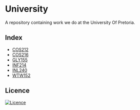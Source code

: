 # University
A repository containing work we do at the University Of Pretoria.

## Index
* [COS212](/COS212/)
* [COS216](/COS216/)
* [GLY155](/GLY155/)
* [INF214](/INF214/)
* [INL240](/INL240/)
* [WTW152](/WTW152/)

## Licence
[![Licence](https://licensebuttons.net/l/by-nc-sa/4.0/88x31.png)](https://creativecommons.org/licenses/by-nc-sa/4.0/)

